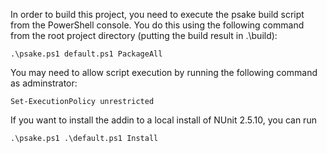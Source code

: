 
In order to build this project, you need to execute the psake build script from the PowerShell console.
You do this using the following command from the root project directory (putting the build result in .\build):

	.\psake.ps1 default.ps1 PackageAll
	
You may need to allow script execution by running the following command as adminstrator:

	Set-ExecutionPolicy unrestricted

	
If you want to install the addin to a local install of NUnit 2.5.10, you can run

    .\psake.ps1 .\default.ps1 Install
	